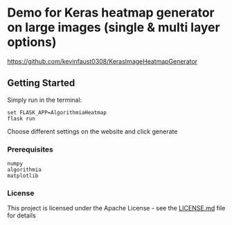 # Demo for Keras heatmap generator on large images (single & multi layer options)

https://github.com/kevinfaust0308/KerasImageHeatmapGenerator

## Getting Started

Simply run in the terminal:

```
set FLASK_APP=AlgorithmiaHeatmap
flask run
```

Choose different settings on the website and click generate

### Prerequisites

```
numpy
algorithmia
matplotlib
```

### License

This project is licensed under the Apache License - see the [LICENSE.md](LICENSE.md) file for details
